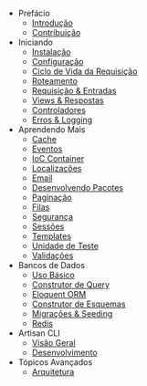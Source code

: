 - Prefácio
    - [Introdução](/docs/introduction)
    - [Contribuição](/docs/contributing)
- Iniciando
    - [Instalação](/docs/installation)
    - [Configuração](/docs/configuration)
    - [Ciclo de Vida da Requisição](/docs/lifecycle)
    - [Roteamento](/docs/routing)
    - [Requisição & Entradas](/docs/requests)
    - [Views & Respostas](/docs/responses)
    - [Controladores](/docs/controllers)
    - [Erros & Logging](/docs/errors)
- Aprendendo Mais
    - [Cache](/docs/cache)
    - [Eventos](/docs/events)
    - [IoC Container](/docs/ioc)
    - [Localizações](/docs/localization)
    - [Email](/docs/mail)
    - [Desenvolvendo Pacotes](/docs/packages)
    - [Paginação](/docs/pagination)
    - [Filas](#)
    - [Segurança](/docs/security)
    - [Sessões](/docs/session)
    - [Templates](/docs/templates)
    - [Unidade de Teste](/docs/testing)
    - [Validações](/docs/validation)
- Bancos de Dados
    - [Uso Básico](/docs/database)
    - [Construtor de Query](/docs/queries)
    - [Eloquent ORM](/docs/eloquent)
    - [Construtor de Esquemas](/docs/schema)
    - [Migrações & Seeding](/docs/migrations)
    - [Redis](/docs/redis)
- Artisan CLI
    - [Visão Geral](/docs/artisan)
    - [Desenvolvimento](/docs/commands)
- Tópicos Avançados
    - [Arquitetura](#)
